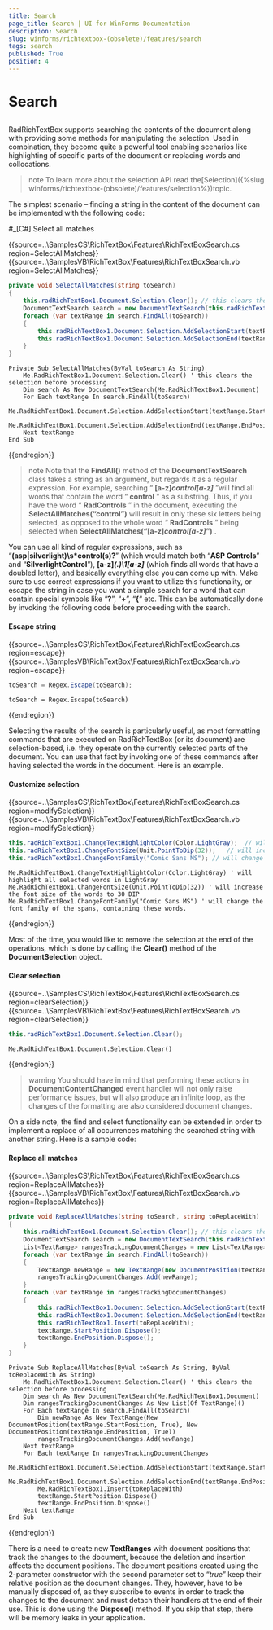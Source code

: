 ```yaml
---
title: Search
page_title: Search | UI for WinForms Documentation
description: Search
slug: winforms/richtextbox-(obsolete)/features/search
tags: search
published: True
position: 4
---
```


# Search



## 

RadRichTextBox supports searching the contents of the document along with providing some methods for manipulating the selection. Used in combination, they become quite a powerful tool enabling scenarios like highlighting of specific parts of the document or replacing words and collocations.

>note To learn more about the selection API read the[Selection]({%slug winforms/richtextbox-(obsolete)/features/selection%})topic.
>

The simplest scenario – finding a string in the content of the document can be implemented with the following code:

#_[C#] Select all matches

{{source=..\SamplesCS\RichTextBox\Features\RichTextBoxSearch.cs region=SelectAllMatches}} 
{{source=..\SamplesVB\RichTextBox\Features\RichTextBoxSearch.vb region=SelectAllMatches}} 

````C#
private void SelectAllMatches(string toSearch)
{
    this.radRichTextBox1.Document.Selection.Clear(); // this clears the selection before processing
    DocumentTextSearch search = new DocumentTextSearch(this.radRichTextBox1.Document);
    foreach (var textRange in search.FindAll(toSearch))
    {
        this.radRichTextBox1.Document.Selection.AddSelectionStart(textRange.StartPosition);
        this.radRichTextBox1.Document.Selection.AddSelectionEnd(textRange.EndPosition);
    }
}

````
````VB.NET
Private Sub SelectAllMatches(ByVal toSearch As String)
    Me.RadRichTextBox1.Document.Selection.Clear() ' this clears the selection before processing
    Dim search As New DocumentTextSearch(Me.RadRichTextBox1.Document)
    For Each textRange In search.FindAll(toSearch)
        Me.RadRichTextBox1.Document.Selection.AddSelectionStart(textRange.StartPosition)
        Me.RadRichTextBox1.Document.Selection.AddSelectionEnd(textRange.EndPosition)
    Next textRange
End Sub

````

{{endregion}}

>note Note that the __FindAll()__ method of the __DocumentTextSearch__ class takes a string as an argument, but regards it as a regular expression. For example, searching “ __[a-z]*control[a-z]*__ ”will find all words that contain the word “ __control__ ” as a substring. Thus, if you have the word “ __RadControls__ ” in the document, executing the __SelectAllMatches(“control”)__ will result in only these six letters being selected, as opposed to the whole word “ __RadControls__ ” being selected when __SelectAllMatches(“[a-z]*control[a-z]*”)__ .
>

You can use all kind of regular expressions, such as “__(asp|silverlight)\s*control(s)?__” (which would match both “__ASP Controls__” and “__SilverlightControl__”), __[a-z]*(.)\1[a-z]*__ (which finds all words that have a doubled letter), and basically everything else you can come up with. Make sure to use correct expressions if you want to utilize this functionality, or escape the string in case you want a simple search for a word that can contain special symbols like “__?__”, “__+__”, “__{__“ etc. This can be automatically done by invoking the following code before proceeding with the search.

#### Escape string

{{source=..\SamplesCS\RichTextBox\Features\RichTextBoxSearch.cs region=escape}} 
{{source=..\SamplesVB\RichTextBox\Features\RichTextBoxSearch.vb region=escape}} 

````C#
toSearch = Regex.Escape(toSearch);

````
````VB.NET
toSearch = Regex.Escape(toSearch)

````

{{endregion}}

Selecting the results of the search is particularly useful, as most formatting commands that are executed on RadRichTextBox (or its document) are selection-based, i.e. they operate on the currently selected parts of the document. You can use that fact by invoking one of these commands after having selected the words in the document. Here is an example.

#### Customize selection

{{source=..\SamplesCS\RichTextBox\Features\RichTextBoxSearch.cs region=modifySelection}} 
{{source=..\SamplesVB\RichTextBox\Features\RichTextBoxSearch.vb region=modifySelection}} 

````C#
this.radRichTextBox1.ChangeTextHighlightColor(Color.LightGray);  // will highlight all selected words in LightGray
this.radRichTextBox1.ChangeFontSize(Unit.PointToDip(32));   // will increase the font size of the words to 30 DIP
this.radRichTextBox1.ChangeFontFamily("Comic Sans MS"); // will change the font family of the spans, containing these words.

````
````VB.NET
Me.RadRichTextBox1.ChangeTextHighlightColor(Color.LightGray) ' will highlight all selected words in LightGray
Me.RadRichTextBox1.ChangeFontSize(Unit.PointToDip(32)) ' will increase the font size of the words to 30 DIP
Me.RadRichTextBox1.ChangeFontFamily("Comic Sans MS") ' will change the font family of the spans, containing these words.

````

{{endregion}}

Most of the time, you would like to remove the selection at the end of the operations, which is done by calling the __Clear()__ method of the __DocumentSelection__ object.

#### Clear selection

{{source=..\SamplesCS\RichTextBox\Features\RichTextBoxSearch.cs region=clearSelection}} 
{{source=..\SamplesVB\RichTextBox\Features\RichTextBoxSearch.vb region=clearSelection}} 

````C#
this.radRichTextBox1.Document.Selection.Clear();

````
````VB.NET
Me.RadRichTextBox1.Document.Selection.Clear()

````

{{endregion}}

>warning You should have in mind that performing these actions in __DocumentContentChanged__ event handler will not only raise performance issues, but will also produce an infinite loop, as the changes of the formatting are also considered document changes.
>

On a side note, the find and select functionality can be extended in order to implement a replace of all occurrences matching the searched string with another string. Here is a sample code:

#### Replace all matches

{{source=..\SamplesCS\RichTextBox\Features\RichTextBoxSearch.cs region=ReplaceAllMatches}} 
{{source=..\SamplesVB\RichTextBox\Features\RichTextBoxSearch.vb region=ReplaceAllMatches}} 

````C#
private void ReplaceAllMatches(string toSearch, string toReplaceWith)
{
    this.radRichTextBox1.Document.Selection.Clear(); // this clears the selection before processing
    DocumentTextSearch search = new DocumentTextSearch(this.radRichTextBox1.Document);
    List<TextRange> rangesTrackingDocumentChanges = new List<TextRange>();
    foreach (var textRange in search.FindAll(toSearch))
    {
        TextRange newRange = new TextRange(new DocumentPosition(textRange.StartPosition, true), new DocumentPosition(textRange.EndPosition, true));
        rangesTrackingDocumentChanges.Add(newRange);
    }
    foreach (var textRange in rangesTrackingDocumentChanges)
    {
        this.radRichTextBox1.Document.Selection.AddSelectionStart(textRange.StartPosition);
        this.radRichTextBox1.Document.Selection.AddSelectionEnd(textRange.EndPosition);
        this.radRichTextBox1.Insert(toReplaceWith);
        textRange.StartPosition.Dispose();
        textRange.EndPosition.Dispose();
    }
}

````
````VB.NET
Private Sub ReplaceAllMatches(ByVal toSearch As String, ByVal toReplaceWith As String)
    Me.RadRichTextBox1.Document.Selection.Clear() ' this clears the selection before processing
    Dim search As New DocumentTextSearch(Me.RadRichTextBox1.Document)
    Dim rangesTrackingDocumentChanges As New List(Of TextRange)()
    For Each textRange In search.FindAll(toSearch)
        Dim newRange As New TextRange(New DocumentPosition(textRange.StartPosition, True), New DocumentPosition(textRange.EndPosition, True))
        rangesTrackingDocumentChanges.Add(newRange)
    Next textRange
    For Each textRange In rangesTrackingDocumentChanges
        Me.RadRichTextBox1.Document.Selection.AddSelectionStart(textRange.StartPosition)
        Me.RadRichTextBox1.Document.Selection.AddSelectionEnd(textRange.EndPosition)
        Me.RadRichTextBox1.Insert(toReplaceWith)
        textRange.StartPosition.Dispose()
        textRange.EndPosition.Dispose()
    Next textRange
End Sub

````

{{endregion}}

There is a need to create new __TextRanges__ with document positions that track the changes to the document, because the deletion and insertion affects the document positions. The document positions created using the 2-parameter constructor with the second parameter set to “*true*” keep their relative position as the document changes. They, however, have to be manually disposed of, as they subscribe to events in order to track the changes to the document and must detach their handlers at the end of their use. This is done using the __Dispose()__ method. If you skip that step, there will be memory leaks in your application.